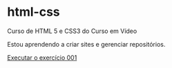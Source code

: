 # html-css
 Curso de HTML 5 e CSS3 do Curso em Vídeo

 Estou aprendendo a criar sites e gerenciar repositórios.

 <a href = "https//danielmmiranda.github.io/html-css/exercicios/ex001/index.html"> Executar o exercício 001 </a>
